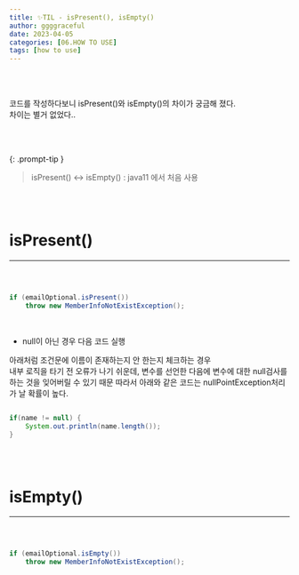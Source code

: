 ```yaml
---
title: ✨TIL - isPresent(), isEmpty()
author: ggggraceful
date: 2023-04-05
categories: [06.HOW TO USE]
tags: [how to use]
---
```


<br/>
<br/>

코드를 작성하다보니 isPresent()와 isEmpty()의 차이가 궁금해 졌다.  
차이는 별거 없었다..  

<br/>
<br/>

{: .prompt-tip }
> isPresent() <-> isEmpty() : java11 에서 처음 사용

<br/>
<br/>

# isPresent()

---
<br/>

```java

if (emailOptional.isPresent()) 
	throw new MemberInfoNotExistException();

```

<br/>

- null이 아닌 경우 다음 코드 실행


아래처럼 조건문에 이름이 존재하는지 안 한는지 체크하는 경우   
내부 로직을 타기 전 오류가 나기 쉬운데,
변수를 선언한 다음에 변수에 대한 null검사를 하는 것을 잊어버릴 수 있기 때문
따라서 아래와 같은 코드는 nullPointException처리가 날 확률이 높다.

```java

if(name != null) {
    System.out.println(name.length());
}

```

<br/>
<br/>


# isEmpty()

---

<br/>

```java

if (emailOptional.isEmpty()) 
	throw new MemberInfoNotExistException();

```

<br/>
<br/>



